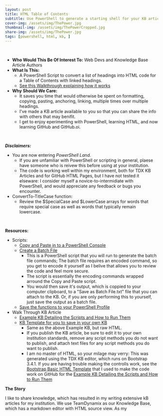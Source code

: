 ```yaml
---
layout: post
title: HTML Table of Contents
subtitle: Use PowerShell to generate a starting shell for your KB articles or Website
cover-img: /assets/img/ThePower.jpg
thumbnail-img: /assets/img/ThePowerCropped.jpg
share-img: /assets/img/ThePower.jpg
tags: [powershell, html, kb, ]
---
```


<br>

- **Who Would This Be Of Interest To:** Web Devs and Knowledge Base Article Authors
- **What Is This:** 
  - A PowerShell Script to convert a list of headings into HTML code for a Table of Contents with linked headings. 
  - [See this Walkthrough explaining how it works](assets/posts/html_toc/script_kb_example)
- **Why Should We Care:** 
  - It saves you time that would otherwise be spent on formatting, copying, pasting, anchoring, linking, multiple times over multiple headings. 
  - I've made a KB article available to you so that you can share the info with others that may benifit.
  - I get to enjoy eperimenting with PowerShell, learning HTML, and now learning GitHub and GitHub.oi. 

<br>



***Disclaimers:*** 
- You are now entering *PowerShell Land.* 
  - If you are unfamiliar with PowerShell or scripting in general, plaese have someone who is reivew this before using at your institution. 
  - The code is working well within my environment, both for TDX KB Articles and for GitHub HTML Pages, but I have not tested it elseware: I consider myself a novice-to-intermidiate with PowerShell, and would appreciate any feedback or bugs you encounter.
- ConvertTo-TitleCase function:
  - Review the $SpecialCase and $LowerCase arrays for words that require special case as well as words that typically remain lowercase.

<br>

**Resources:**
- Scripts:
  - [Copy and Paste in to a PowerShell Console ](assets/posts/html_toc/copy_and_paste)
  - [Create a Batch File](assets/posts/html_toc/save_as_batch_file)
    - This is a PowerShell script that you will run to generate the batch file commands; The batch file requires an encoded command, so you get to encode it yourself as I belive that allows you to review the code and feel more secure. 
    - The script is essentially the encoding commands wrapped arround the Copy and Paste script.
    - You would then save it's output, which is coppied to your computer clipboard, to a "Save as Batch File.txt" file that you can attach to the KB. Or, if you are only performing this to yourself, just save the output as a batch file.
  - [Save the functions to your PowerShell Profile](assets/posts/html_toc/save_to_psprofile)
- Walk Through KB Article
  - [Example KB Detailing the Scripts and How to Run Them](assets/posts/html_toc/script_kb_example)
  - [KB Template for you to save in your own KB](assets/posts/html_toc/kb_html_template)
    - Same as the above Example KB, but raw HTML.
    - If you publish the KB article, be sure to edit it to your own institution standards, remove any script methods you do not want to publish, and attach text files for any script methods you do want to publish.
    - I am no master of HTML, so your milage may verry: This was generated using the TDX KB editor, which runs on Bootstrap 3.4.1. If you are having trouble making the controlls work, see the [Bootstrap Basic HTML Template](https://getbootstrap.com/docs/3.4/getting-started/#template) that I used to make the code work on GitHub for the [Example KB Detailing the Scripts and How to Run Them](assets/posts/html_toc/script_kb_example)








**The Story**

I like to share knowledge, which has resulted in my writing extensive kB articles for my institution. We use TeamDynamix as our Knowledge Base, which has a markdown editor with HTML source view. As my 





